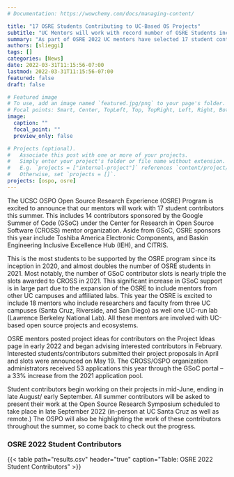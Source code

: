 ```yaml
---
# Documentation: https://wowchemy.com/docs/managing-content/

title: "17 OSRE Students Contributing to UC-Based OS Projects"
subtitle: "UC Mentors will work with record number of OSRE Students including 14 GSoC Mentors in Summer 2022"
summary: "As part of OSRE 2022 UC mentors have selected 17 student contributors they will be working with this summer. This includes 14 contributors sponsored by the Google Summer of Code (GSoC). Other sponsors included Toshiba America Electronic Components, Baskin Engineering, and CITRIS."
authors: [slieggi]
tags: []
categories: [News]
date: 2022-03-31T11:15:56-07:00
lastmod: 2022-03-31T11:15:56-07:00
featured: false
draft: false

# Featured image
# To use, add an image named `featured.jpg/png` to your page's folder.
# Focal points: Smart, Center, TopLeft, Top, TopRight, Left, Right, BottomLeft, Bottom, BottomRight.
image:
  caption: ""
  focal_point: ""
  preview_only: false

# Projects (optional).
#   Associate this post with one or more of your projects.
#   Simply enter your project's folder or file name without extension.
#   E.g. `projects = ["internal-project"]` references `content/project/deep-learning/index.md`.
#   Otherwise, set `projects = []`.
projects: [ospo, osre]
---
```


The UCSC OSPO Open Source Research Experience (OSRE) Program is excited to announce that our mentors will work with 17 student contributors this summer. This includes 14 contributors sponsored by the Google Summer of Code (GSoC) under the Center for Research in Open Source Software (CROSS) mentor organization. Aside from GSoC, OSRE sponsors this year include Toshiba America Electronic Components, and Baskin Engineering Inclusive Excellence Hub (IEH), and CITRIS. 

This is the most students to be supported by the OSRE program since its inception in 2020, and almost doubles the number of OSRE students in 2021. Most notably, the number of GSoC contributor slots is nearly triple the slots awarded to CROSS in 2021. This significant increase in GSoC support is in large part due to the expansion of the OSRE to include mentors from other UC campuses and affiliated labs. This year the OSRE is excited to include 18 mentors who include researchers and faculty from three UC campuses (Santa Cruz, Riverside, and San Diego) as well one UC-run lab (Lawrence Berkeley National Lab). All these mentors are involved with UC-based open source projects and ecosystems. 

OSRE mentors posted project ideas for contributors on the Project Ideas page in early 2022 and began advising interested contributors in February. Interested students/contributors submitted their project proposals in April and slots were announced on May 19. The CROSS/OSPO organization administrators received 53 applications this year through the GSoC portal – a 33% increase from the 2021 application pool. 

Student contributors begin working on their projects in mid-June, ending in late August/ early September. All summer contributors will be asked to present their work at the Open Source Research Symposium scheduled to take place in late September 2022 (in-person at UC Santa Cruz as well as remote.) The OSPO will also be highlighting the work of these contributors throughout the summer, so come back to check out the progress. 

### OSRE 2022 Student Contributors

{{< table path="results.csv" header="true" caption="Table: OSRE 2022 Student Contributors" >}}
